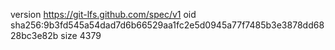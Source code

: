 version https://git-lfs.github.com/spec/v1
oid sha256:9b3fd545a54dad7d6b66529aa1fc2e5d0945a77f7485b3e3878dd6828bc3e82b
size 4379
